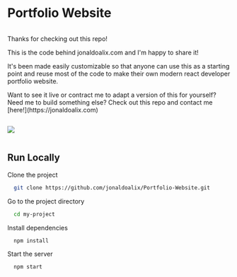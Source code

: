 # Portfolio Website

<div style="display: flex; flex-direction: row; flex-wrap: wrap">
  <div>
    <p>Thanks for checking out this repo!</p>
    <p>This is the code behind jonaldoalix.com and I'm happy to share it!</p>
    <p>It's been made easily customizable so that anyone can use this as a starting point and reuse most of the code to make their own modern react developer portfolio website.</p>
    <p>Want to see it live or contract me to adapt a version of this for yourself? Need me to build something else? Check out this repo and contact me [here!](https://jonaldoalix.com)</p>
  </div>
  <div>
    <p align="center">
      <img src="https://jonaldoalix.com/JAColorizedLogo150.png" />
    </p>
  </div>
</div>

## Run Locally

Clone the project

```bash
  git clone https://github.com/jonaldoalix/Portfolio-Website.git
```

Go to the project directory

```bash
  cd my-project
```

Install dependencies

```bash
  npm install
```

Start the server

```bash
  npm start
```
